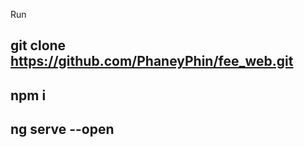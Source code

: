 Run 

## git clone https://github.com/PhaneyPhin/fee_web.git ##

##  npm i ##

## ng serve --open ##
